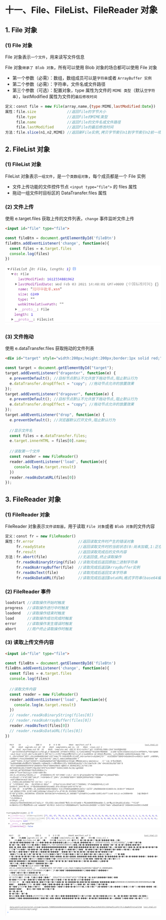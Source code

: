 # 十一、File、FileList、FileReader 对象

## 1. File 对象

### (1) File 对象

File 对象表示`一个文件`，用来读写文件信息

File 对象`继承了 Blob 对象`，所有可以使用 Blob 对象的场合都可以使用 File 对象

* 第一个参数（必需）：数组，数组成员可以是`字符串`或者 `ArrayBuffer 实例`
* 第二个参数（必需）：字符串，文件名或文件路径
* 第三个参数（可选）：配置对象，type 属性为文件的 `MIME 类型`（默认`空字符串`），lastModified 属性为文件的`最后修改时间`

```javascript
定义：const file = new File(array,name,{type:MIME,lastModified:Date})
属性：file.size              //返回file的字节大小
     file.type              //返回file的MIME类型
     file.name              //返回file的文件名或文件路径
     file.lastModified      //返回file的最后修改时间
方法：file.slice(n1,n2,MIME) //返回新File实例,拷贝字节索引n1到字节索引n2前一项字节
```

## 2. FileList 对象

### (1) FileList 对象

FileList 对象表示`一组文件`，是一个`类数组对象`，每个成员都是一个 File 实例

* 文件上传功能的文件控件节点 `<input type="file">` 的 files 属性
* 拖动一组文件时目标区的 DataTransfer.files 属性

### (2) 文件上传

使用 e.target.files 获取上传的文件列表，`change` 事件监听文件上传

```html
<input id="file" type="file">
```

```javascript
const fileBtn = document.getElementById('fileBtn')
fileBtn.addEventListener('change', function(e){
  const files = e.target.files
  console.log(files)
})
```

![文件上传](https://github.com/yuyuyuzhang/Blog/blob/master/images/%E6%B5%8F%E8%A7%88%E5%99%A8/%E6%B5%8F%E8%A7%88%E5%99%A8%20API/%E6%96%87%E4%BB%B6%E4%B8%8A%E4%BC%A0.png)

### (3) 文件拖动

使用 e.dataTransfer.files 获取拖动的文件列表

```html
<div id="target" style="width:200px;height:200px;border:1px solid red;"></div>
```

```javascript
const target = document.getElementById("target");      
target.addEventListener("dragenter", function(e) {        
  e.preventDefault(); //目标节点默认不允许放下拖动节点,阻止默认行为        
  e.dataTransfer.dropEffect = "copy"; //拖动节点允许的放置效果      
});      
target.addEventListener("dragover", function(e) {        
  e.preventDefault(); //目标节点默认不允许放下拖动节点,阻止默认行为        
  e.dataTransfer.dropEffect = "copy"; //拖动节点允许的放置效果      
});      
target.addEventListener("drop", function(e) {        
  e.preventDefault(); //浏览器默认打开文件,阻止默认行为

  //显示文件名
  const files = e.dataTransfer.files;        
  e.target.innerHTML = files[0].name;
  
  //读取第一个文件
  const reader = new FileReader()
  reader.addEventListener('load', function(e){
    console.log(e.target.result)
  })
  reader.readAsDataURL(files[0])
});
```

## 3. FileReader 对象

### (1) FileReader 对象

FileReader 对象表示`文件读取器`，用于读取 `File 对象`或者 `Blob 对象`的文件内容

```javascript
定义：const fr = new FileReader()
属性：fr.error                    //返回读取文件时产生的错误对象
     fr.readyState               //返回读取文件时的当前状态(0:尚未加载,1:正在加载,2:加载完成)
     fr.result                   //返回读取完成后的文件内容
方法：fr.abort(file)              //无返回值,终止读取操作
     fr.readAsBinaryString(file) //读取完成后返回原始二进制字符串
     fr.readAsArrayBuffer(file)  //读取完成后返回ArrayBuffer实例
     fr.readAsText(file)         //读取完成后返回文本字符串
     fr.readAsDataURL(file)      //读取完成后返回DataURL格式字符串(base64编码)
```

### (2) FileReader 事件

```javascript
loadstart //读取操作开始时触发
progress  //读取操作进行中时触发
loadend   //读取操作结束时触发
load      //读取操作成功完成时触发
error     //读取操作发生错误时触发
abort     //用户终止读取操作时触发
```

### (3) 读取上传文件内容

```html
<input id="file" type="file">
```

```javascript
const fileBtn = document.getElementById('fileBtn')
fileBtn.addEventListener('change', function(e){
  const files = e.target.files
  console.log(files)

  //读取文件内容
  const reader = new FileReader()
  reader.addEventListener('load', function(e){
    console.log(e.target.result)
  })
  // reader.readAsBinaryString(files[0])
  // reader.readAsArrayBuffer(files[0])
  reader.readAsText(files[0])
  // reader.readAsDataURL(files[0])
})
```

![readAsBinaryString](https://github.com/yuyuyuzhang/Blog/blob/master/images/%E6%B5%8F%E8%A7%88%E5%99%A8/%E6%B5%8F%E8%A7%88%E5%99%A8%20API/readAsBinaryString.png)

![readAsArrayBuffer](https://github.com/yuyuyuzhang/Blog/blob/master/images/%E6%B5%8F%E8%A7%88%E5%99%A8/%E6%B5%8F%E8%A7%88%E5%99%A8%20API/readAsArrayBuffer.png)

![readAsText](https://github.com/yuyuyuzhang/Blog/blob/master/images/%E6%B5%8F%E8%A7%88%E5%99%A8/%E6%B5%8F%E8%A7%88%E5%99%A8%20API/readAsText.png)

![readAsDataURL](https://github.com/yuyuyuzhang/Blog/blob/master/images/%E6%B5%8F%E8%A7%88%E5%99%A8/%E6%B5%8F%E8%A7%88%E5%99%A8%20API/readAsDataURL.png)
